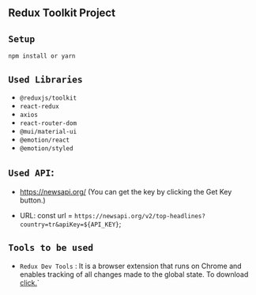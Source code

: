 ## Redux Toolkit Project

## `Setup`

```
npm install or yarn
```

## `Used Libraries`

- `@reduxjs/toolkit`
- `react-redux`
- `axios`
- `react-router-dom`
- `@mui/material-ui`
- `@emotion/react`
- `@emotion/styled`

## `Used API`:

- https://newsapi.org/
  (You can get the key by clicking the Get Key button.)

- URL:
  const url = `https://newsapi.org/v2/top-headlines?country=tr&apiKey=${API_KEY}`;

## `Tools to be used`

- `Redux Dev Tools` : It is a browser extension that runs on Chrome and enables tracking of all changes made to the global state. To download [click.](https://chrome.google.com/webstore/detail/redux-devtools/lmhkpmbekcpmknklioeibfkpmmfibljd?utm_source=chrome-ntp-icon)`
